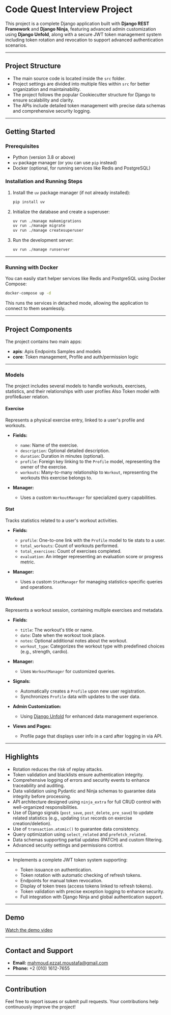 # Code Quest Interview Project

This project is a complete Django application built with **Django REST Framework** and **Django Ninja**, featuring advanced admin customization using **Django Unfold**, along with a secure JWT token management system including token rotation and revocation to support advanced authentication scenarios.

---

## Project Structure

* The main source code is located inside the `src` folder.
* Project settings are divided into multiple files within `src` for better organization and maintainability.
* The project follows the popular Cookiecutter structure for Django to ensure scalability and clarity.
* The APIs include detailed token management with precise data schemas and comprehensive security logging.

---

## Getting Started

### Prerequisites

* Python (version 3.8 or above)
* `uv` package manager (or you can use `pip` instead)
* Docker (optional, for running services like Redis and PostgreSQL)

### Installation and Running Steps

1. Install the `uv` package manager (if not already installed):

   ```bash
   pip install uv
   ```

2. Initialize the database and create a superuser:

   ```bash
   uv run ./manage makemigrations
   uv run ./manage migrate
   uv run ./manage createsuperuser
   ```

3. Run the development server:

   ```bash
   uv run ./manage runserver
   ```

---

### Running with Docker

You can easily start helper services like Redis and PostgreSQL using Docker Compose:

```bash
docker-compose up -d
```

This runs the services in detached mode, allowing the application to connect to them seamlessly.

---

## Project Components

The project contains two main apps:

* **apis**: Apis Endpoints Samples and models
* **core**: Token management, Profile and auth/permission logic

---


### Models

The project includes several models to handle workouts, exercises, statistics, and their relationships with user profiles Also Token model with profile&user relation.

#### Exercise

Represents a physical exercise entry, linked to a user's profile and workouts.

* **Fields:**

  * `name`: Name of the exercise.
  * `description`: Optional detailed description.
  * `duration`: Duration in minutes (optional).
  * `profile`: Foreign key linking to the `Profile` model, representing the owner of the exercise.
  * `workouts`: Many-to-many relationship to `Workout`, representing the workouts this exercise belongs to.

* **Manager:**

  * Uses a custom `WorkoutManager` for specialized query capabilities.

#### Stat

Tracks statistics related to a user's workout activities.

* **Fields:**

  * `profile`: One-to-one link with the `Profile` model to tie stats to a user.
  * `total_workouts`: Count of workouts performed.
  * `total_exercises`: Count of exercises completed.
  * `evaluation`: An integer representing an evaluation score or progress metric.

* **Manager:**

  * Uses a custom `StatManager` for managing statistics-specific queries and operations.

#### Workout

Represents a workout session, containing multiple exercises and metadata.

* **Fields:**

  * `title`: The workout's title or name.
  * `date`: Date when the workout took place.
  * `notes`: Optional additional notes about the workout.
  * `workout_type`: Categorizes the workout type with predefined choices (e.g., strength, cardio).

* **Manager:**

  * Uses `WorkoutManager` for customized queries.


* **Signals:**

  * Automatically creates a `Profile` upon new user registration.
  * Synchronizes `Profile` data with updates to the user data.

* **Admin Customization:**

  * Using [Django Unfold](https://unfoldadmin.com/docs/) for enhanced data management experience.

* **Views and Pages:**

  * Profile page that displays user info in a card after logging in via API.

---

## Highlights

* Rotation reduces the risk of replay attacks.
* Token validation and blacklists ensure authentication integrity.
* Comprehensive logging of errors and security events to enhance traceability and auditing.
* Data validation using Pydantic and Ninja schemas to guarantee data integrity before processing.
* API architecture designed using `ninja_extra` for full CRUD control with well-organized responsibilities.
* Use of Django signals (`post_save`, `post_delete`, `pre_save`) to update related statistics (e.g., updating `Stat` records on exercise creation/deletion).
* Use of `transaction.atomic()` to guarantee data consistency.
* Query optimization using `select_related` and `prefetch_related`.
* Data schemas supporting partial updates (PATCH) and custom filtering.
* Advanced security settings and permissions control.
---
* Implements a complete JWT token system supporting:

  * Token issuance on authentication.
  * Token rotation with automatic checking of refresh tokens.
  * Endpoints for manual token revocation.
  * Display of token trees (access tokens linked to refresh tokens).
  * Token validation with precise exception logging to enhance security.
  * Full integration with Django Ninja and global authentication support.


---

## Demo

[Watch the demo video](https://drive.google.com/file/d/1U1N0KG5v0uqIyItskfBlW8-yArhdhSPg/view?usp=sharing)

---

## Contact and Support

* **Email:** [mahmoud.ezzat.moustafa@gmail.com](mailto:mahmoud.ezzat.moustafa@gmail.com)
* **Phone:** +2 (010) 1612-7655

---

## Contribution

Feel free to report issues or submit pull requests. Your contributions help continuously improve the project!


